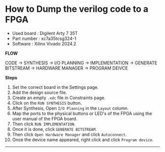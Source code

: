 # How to Dump the verilog code to a FPGA
- Used board  : Digilent Arty 7 35T
- Part number : xc7a35tcsg324-1
- Software    : Xilinx Vivado 2024.2

**FLOW**

CODE &rarr; SYNTHESIS &rarr; I/O PLANNING &rarr; IMPLEMENTATION &rarr; GENERATE BITSTREAM &rarr; HARDWARE MANAGER &rarr; PROGRAM DEIVCE

**Steps**  
  
  1. Set the correct board in the Settings page.   
  2. Add the design source file.
  3. Create an empty `.xdc` file in Constraints page.
  4. Click on the `RUN SYNTHESIS` button.
  5. After Synthesis, Open `I/O Planning` in the `Layout` column.
  6. Map the ports to the physical buttons or LED's of the FPGA using the user manual of the FPGA board.
  7. Then click `RUN IMPLEMENTATION`.
  8. Once it is done, click `GENERATE BITSTREAM`.
  9. Then click `Open Hardware Manager` and click `Autoconnect`.
  10. Once the device name appeared, right click and click `Program device`.   

  ___